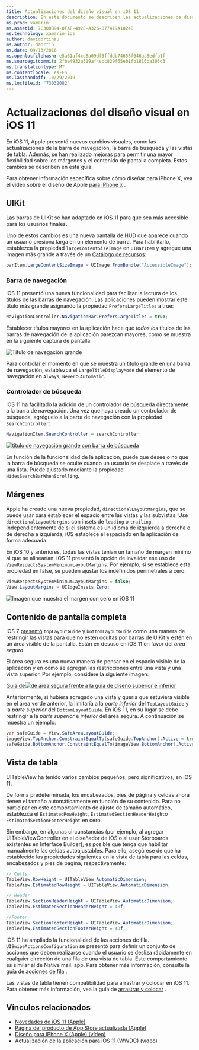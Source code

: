 ```yaml
---
title: Actualizaciones del diseño visual en iOS 11
description: En este documento se describen las actualizaciones de diseño visual que se introdujeron en iOS 11. Se describen los cambios en las barras de navegación, los controladores de búsqueda, los márgenes, el contenido de pantalla completa y las vistas de tabla.
ms.prod: xamarin
ms.assetid: 7C300B94-0FAF-492E-A326-877419A1824B
ms.technology: xamarin-ios
author: davidortinau
ms.author: daortin
ms.date: 09/13/2016
ms.openlocfilehash: e5a61af4cd8a09df3ffddb74658f646aa8edfa1f
ms.sourcegitcommit: 2fbe4932a319af4ebc829f65eb1fb1816ba305d3
ms.translationtype: MT
ms.contentlocale: es-ES
ms.lasthandoff: 10/29/2019
ms.locfileid: "73032082"
---
```

# <a name="visual-design-updates-in-ios-11"></a>Actualizaciones del diseño visual en iOS 11

En iOS 11, Apple presentó nuevos cambios visuales, como las actualizaciones de la barra de navegación, la barra de búsqueda y las vistas de tabla. Además, se han realizado mejoras para permitir una mayor flexibilidad sobre los márgenes y el contenido de pantalla completa. Estos cambios se describen en esta guía. 

Para obtener información específica sobre cómo diseñar para iPhone X, vea el vídeo sobre el diseño de Apple [para iPhone x](https://developer.apple.com/videos/play/fall2017/801/) .

## <a name="uikit"></a>UIKit

Las barras de UIKit se han adaptado en iOS 11 para que sea más accesible para los usuarios finales.

Uno de estos cambios es una nueva pantalla de HUD que aparece cuando un usuario presiona larga en un elemento de barra. Para habilitarlo, establezca la propiedad `largeContentSizeImage` en `UIBarItem` y agregue una imagen más grande a través de un [Catálogo de recursos](~/ios/app-fundamentals/images-icons/displaying-an-image.md):

```csharp
barItem.LargeContentSizeImage = UIImage.FromBundle("AccessibleImage");
```

### <a name="navigation-bar"></a>Barra de navegación
iOS 11 presentó una nueva funcionalidad para facilitar la lectura de los títulos de las barras de navegación. Las aplicaciones pueden mostrar este título más grande asignando la propiedad `PrefersLargeTitles` a true:

```csharp
NavigationController.NavigationBar.PrefersLargeTitles = true;
```

Establecer títulos mayores en la aplicación hace que _todos los_ títulos de las barras de navegación de la aplicación parezcan mayores, como se muestra en la siguiente captura de pantalla:

![Título de navegación grande](visual-design-images/image7.png)

Para controlar el momento en que se muestra un título grande en una barra de navegación, establezca el `LargeTitleDisplayMode` del elemento de navegación en `Always`, `Never`o `Automatic`.

### <a name="search-controller"></a>Controlador de búsqueda

iOS 11 ha facilitado la adición de un controlador de búsqueda directamente a la barra de navegación. Una vez que haya creado un controlador de búsqueda, agréguelo a la barra de navegación con la propiedad `SearchController`:

```csharp
NavigationItem.SearchController = searchController;
```

[![título de navegación grande con barra de búsqueda](visual-design-images/image8-sml.png)](visual-design-images/image8-sml.png#lightbox)

En función de la funcionalidad de la aplicación, puede que desee o no que la barra de búsqueda se oculte cuando un usuario se desplace a través de una lista. Puede ajustarlo mediante la propiedad `HidesSearchBarWhenScrolling`.

## <a name="margins"></a>Márgenes

Apple ha creado una nueva propiedad, `directionalLayoutMargins`, que se puede usar para establecer el espacio entre las vistas y las subvistas. Use `directionalLayoutMargins` con insets de `leading` o `trailing`. Independientemente de si el sistema es un idioma de izquierda a derecha o de derecha a izquierda, iOS establece el espaciado en la aplicación de forma adecuada.

En iOS 10 y anteriores, todas las vistas tenían un tamaño de margen mínimo al que se alinearían. iOS 11 presentó la opción de invalidar ese uso de `ViewRespectsSystemMinimumLayoutMargins`. Por ejemplo, si se establece esta propiedad en false, se pueden ajustar los indefinidos perimetrales a cero:

```csharp
ViewRespectsSystemMinimumLayoutMargins = false;
View.LayoutMargins = UIEdgeInsets.Zero;
```

![Imagen que muestra el margen con cero en iOS 11](visual-design-images/image9.png)

<a name="fullscreen" />

## <a name="full-screen-content"></a>Contenido de pantalla completa

iOS 7 [presentó](~/ios/platform/introduction-to-ios7/ios7-ui.md#fullscreen) `topLayoutGuide` y `bottomLayoutGuide` como una manera de restringir las vistas para que no estén ocultas por barras de UIKit y estén en un área visible de la pantalla. Están en desuso en iOS 11 en favor del _área segura_.

El área segura es una nueva manera de pensar en el espacio visible de la aplicación y en cómo se agregan las restricciones entre una vista y una vista superior. Por ejemplo, considere la siguiente imagen:

[Guía de![de área segura frente a la guía de diseño superior e inferior](visual-design-images/image10-sml.png)](visual-design-images/image10.png#lightbox)

Anteriormente, si hubiera agregado una vista y quería que estuviera visible en el área verde anterior, la limitaría a la _parte inferior_ del `TopLayoutGuide` y la _parte superior_ del `BottomLayoutGuide`. En iOS 11, en su lugar se debe restringir a la _parte superior_ e _inferior_ del área segura. A continuación se muestra un ejemplo:

```csharp
var safeGuide = View.SafeAreaLayoutGuide;
imageView.TopAnchor.ConstraintEqualTo(safeGuide.TopAnchor).Active = true;
safeGuide.BottomAnchor.ConstraintEqualTo(imageView.BottomAnchor).Active = true;
```

## <a name="table-view"></a>Vista de tabla

UITableView ha tenido varios cambios pequeños, pero significativos, en iOS 11.

De forma predeterminada, los encabezados, pies de página y celdas ahora tienen el tamaño automáticamente en función de su contenido. Para no participar en este comportamiento de ajuste de tamaño automático, establezca el `EstimatedRowHeight`, `EstimatedSectionHeaderHeight`o `EstimatedSectionFooterHeight` en cero.

Sin embargo, en algunas circunstancias (por ejemplo, al agregar UITableViewController en el diseñador de iOS o al usar Storboards existentes en Interface Builder), es posible que tenga que habilitar manualmente las celdas autoajustables. Para ello, asegúrese de que ha establecido las propiedades siguientes en la vista de tabla para las celdas, encabezados y pies de página, respectivamente:

```csharp
// Cells
TableView.RowHeight = UITableView.AutomaticDimension;
TableView.EstimatedRowHeight = UITableView.AutomaticDimension;

// Header
TableView.SectionHeaderHeight = UITableView.AutomaticDimension;
TableView.EstimatedSectionHeaderHeight = 40f;

//Footer
TableView.SectionFooterHeight = UITableView.AutomaticDimension;
TableView.EstimatedSectionFooterHeight = 40f;

```

iOS 11 ha ampliado la funcionalidad de las acciones de fila. `UISwipeActionsConfiguration` se presentó para definir un conjunto de acciones que deben realizarse cuando el usuario se desliza rápidamente en cualquier dirección de una fila de una vista de tabla. Este comportamiento es similar al de Native mail. app. Para obtener más información, consulte la guía de [acciones de fila](~/ios/user-interface/controls/tables/row-action.md) .

Las vistas de tabla tienen compatibilidad para arrastrar y colocar en iOS 11. Para obtener más información, vea la guía de [arrastrar y colocar](~/ios/platform/introduction-to-ios11/drag-and-drop.md#uitableview) .

## <a name="related-links"></a>Vínculos relacionados

- [Novedades de iOS 11 (Apple)](https://developer.apple.com/ios/)
- [Página del producto de App Store actualizada (Apple)](https://developer.apple.com/app-store/product-page/)
- [Diseño para iPhone X (Apple) (vídeo)](https://developer.apple.com/videos/play/fall2017/801/)
- [Actualización de la aplicación para iOS 11 (WWDC) (vídeo)](https://developer.apple.com/videos/play/wwdc2017/204/)

